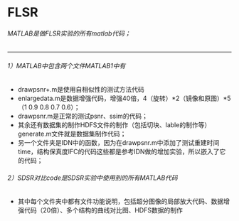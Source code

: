 # FLSR
###### MATLAB是做FLSR实验的所有matlab代码；
----------------------------------------

###### 1）MATLAB中包含两个文件MATLAB1中有
* drawpsnr+.m是使用自相似性的测试方法代码  
* enlargedata.m是数据增强代码，增强40倍，4（旋转）*2（镜像和原图）*5（1 0.9 0.8 0.7 0.6）；  
* drawpsnr.m是正常的测试psnr、ssim的代码；  
* 其余还有数据集的制作HDFS文件的制作（包括切块、lable的制作等）generate.m文件就是数据集制作代码；
* 另一个文件夹是IDN中的函数，因为在drawpsnr.m中添加了测试重建时间time，结构保真度IFC的代码这些都是参考IDN做的增加实验，所以嵌入了它的代码；
###### 2）SDSR对比code是SDSR实验中使用到的所有MATLAB代码
* 其中每个文件夹中都有文件功能说明，包括超分图像的局部放大代码、数据增强代码（20倍）、多个结构的曲线对比图、HDFS数据的制作
